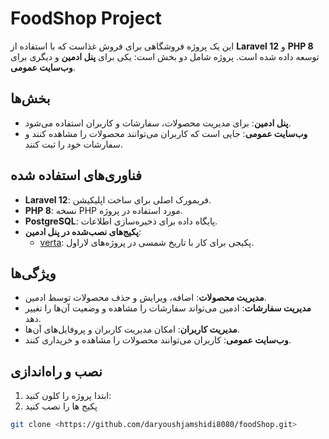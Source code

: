 # FoodShop Project

این یک پروژه فروشگاهی برای فروش غذاست که با استفاده از **Laravel 12** و **PHP 8** توسعه داده شده است. پروژه شامل دو بخش است: یکی برای **پنل ادمین** و دیگری برای **وب‌سایت عمومی**.

## بخش‌ها

- **پنل ادمین**: برای مدیریت محصولات، سفارشات و کاربران استفاده می‌شود.
- **وب‌سایت عمومی**: جایی است که کاربران می‌توانند محصولات را مشاهده کنند و سفارشات خود را ثبت کنند.

## فناوری‌های استفاده شده

- **Laravel 12**: فریمورک اصلی برای ساخت اپلیکیشن.
- **PHP 8**: نسخه PHP مورد استفاده در پروژه.
- **PostgreSQL**: پایگاه داده برای ذخیره‌سازی اطلاعات.
- **پکیج‌های نصب‌شده در پنل ادمین**:
  - [verta](https://github.com/hekmatinasser/verta): پکیجی برای کار با تاریخ شمسی در پروژه‌های لاراول.

## ویژگی‌ها

- **مدیریت محصولات**: اضافه، ویرایش و حذف محصولات توسط ادمین.
- **مدیریت سفارشات**: ادمین می‌تواند سفارشات را مشاهده و وضعیت آن‌ها را تغییر دهد.
- **مدیریت کاربران**: امکان مدیریت کاربران و پروفایل‌های آن‌ها.
- **وب‌سایت عمومی**: کاربران می‌توانند محصولات را مشاهده و خریداری کنند.

## نصب و راه‌اندازی

1. ابتدا پروژه را کلون کنید:
2. پکیج ها را نصب کنید

```bash
git clone <https://github.com/daryoushjamshidi8080/foodShop.git>
```
